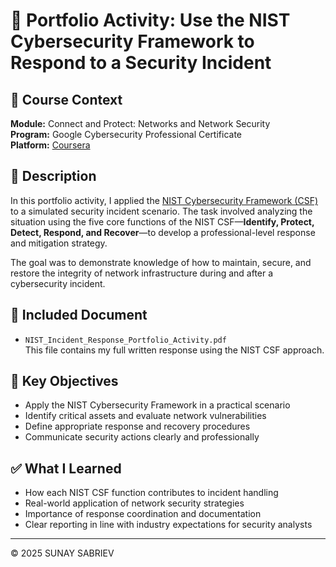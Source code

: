 # 📘 Portfolio Activity: Use the NIST Cybersecurity Framework to Respond to a Security Incident

## 🧩 Course Context  
**Module:** Connect and Protect: Networks and Network Security  
**Program:** Google Cybersecurity Professional Certificate  
**Platform:** [Coursera](https://www.coursera.org/professional-certificates/google-cybersecurity)

## 📝 Description  
In this portfolio activity, I applied the [NIST Cybersecurity Framework (CSF)](https://www.nist.gov/cyberframework) to a simulated security incident scenario. The task involved analyzing the situation using the five core functions of the NIST CSF—**Identify, Protect, Detect, Respond, and Recover**—to develop a professional-level response and mitigation strategy.

The goal was to demonstrate knowledge of how to maintain, secure, and restore the integrity of network infrastructure during and after a cybersecurity incident.

## 📄 Included Document  
- `NIST_Incident_Response_Portfolio_Activity.pdf`  
  This file contains my full written response using the NIST CSF approach.

## 🎯 Key Objectives
- Apply the NIST Cybersecurity Framework in a practical scenario  
- Identify critical assets and evaluate network vulnerabilities  
- Define appropriate response and recovery procedures  
- Communicate security actions clearly and professionally  

## ✅ What I Learned
- How each NIST CSF function contributes to incident handling  
- Real-world application of network security strategies  
- Importance of response coordination and documentation  
- Clear reporting in line with industry expectations for security analysts  

---

© 2025 SUNAY SABRIEV
